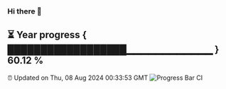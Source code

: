 ### Hi there 👋
⏳ Year progress { ██████████████████▁▁▁▁▁▁▁▁▁▁▁▁ } 60.12 %
---
⏰ Updated on Thu, 08 Aug 2024 00:33:53 GMT
![Progress Bar CI](https://github.com/Moyi321/Moyi321/workflows/Progress%20Bar%20CI/badge.svg)
